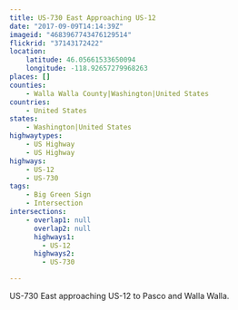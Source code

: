 ```yaml
---
title: US-730 East Approaching US-12
date: "2017-09-09T14:14:39Z"
imageid: "4683967743476129514"
flickrid: "37143172422"
location:
    latitude: 46.05661533650094
    longitude: -118.92657279968263
places: []
counties:
    - Walla Walla County|Washington|United States
countries:
    - United States
states:
    - Washington|United States
highwaytypes:
    - US Highway
    - US Highway
highways:
    - US-12
    - US-730
tags:
    - Big Green Sign
    - Intersection
intersections:
    - overlap1: null
      overlap2: null
      highways1:
        - US-12
      highways2:
        - US-730

---
```

US-730 East approaching US-12 to Pasco and Walla Walla. 